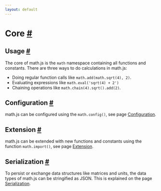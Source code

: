 ```yaml
---
layout: default
---
```


<h1 id="core">Core <a href="#core" title="Permalink">#</a></h1>

<h2 id="usage">Usage <a href="#usage" title="Permalink">#</a></h2>

The core of math.js is the `math` namespace containing all functions and constants. There are three ways to do calculations in math.js:

- Doing regular function calls like `math.add(math.sqrt(4), 2)`.
- Evaluating expressions like `math.eval('sqrt(4) + 2')`
- Chaining operations like `math.chain(4).sqrt().add(2)`.

<h2 id="configuration">Configuration <a href="#configuration" title="Permalink">#</a></h2>

math.js can be configured using the `math.config()`, see page [Configuration](configuration.html).

<h2 id="extension">Extension <a href="#extension" title="Permalink">#</a></h2>

math.js can be extended with new functions and constants using the function `math.import()`, see page [Extension](extension.html).

<h2 id="serialization">Serialization <a href="#serialization" title="Permalink">#</a></h2>

To persist or exchange data structures like matrices and units, the data types of math.js can be stringified as JSON. This is explained on the page [Serialization](serialization.html).
